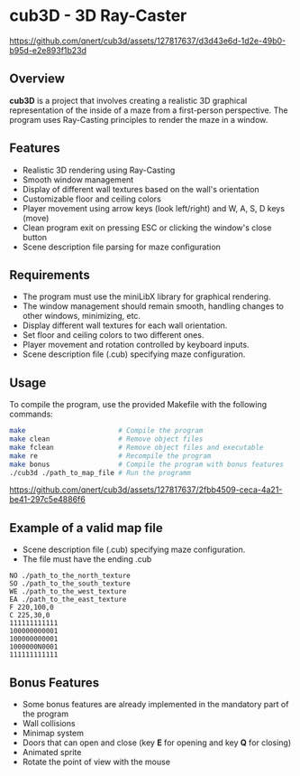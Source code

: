 # cub3D - 3D Ray-Caster

https://github.com/qnert/cub3d/assets/127817637/d3d43e6d-1d2e-49b0-b95d-e2e893f1b23d

## Overview

**cub3D** is a project that involves creating a realistic 3D graphical representation of the inside of a maze from a first-person perspective. The program uses Ray-Casting principles to render the maze in a window.

## Features

- Realistic 3D rendering using Ray-Casting
- Smooth window management
- Display of different wall textures based on the wall's orientation
- Customizable floor and ceiling colors
- Player movement using arrow keys (look left/right) and W, A, S, D keys (move)
- Clean program exit on pressing ESC or clicking the window's close button
- Scene description file parsing for maze configuration

## Requirements

- The program must use the miniLibX library for graphical rendering.
- The window management should remain smooth, handling changes to other windows, minimizing, etc.
- Display different wall textures for each wall orientation.
- Set floor and ceiling colors to two different ones.
- Player movement and rotation controlled by keyboard inputs.
- Scene description file (.cub) specifying maze configuration.

## Usage

To compile the program, use the provided Makefile with the following commands:

```bash
make                       # Compile the program
make clean                 # Remove object files
make fclean                # Remove object files and executable
make re                    # Recompile the program
make bonus                 # Compile the program with bonus features
./cub3d ./path_to_map_file # Run the programm
```

https://github.com/qnert/cub3d/assets/127817637/2fbb4509-ceca-4a21-be41-297c5e4886f6

## Example of a valid map file

- Scene description file (.cub) specifying maze configuration.
- The file must have the ending .cub

```plaintext
NO ./path_to_the_north_texture
SO ./path_to_the_south_texture
WE ./path_to_the_west_texture
EA ./path_to_the_east_texture
F 220,100,0
C 225,30,0
111111111111
100000000001
100000000001
1000000N0001
111111111111
```

## Bonus Features

- Some bonus features are already implemented in the mandatory part of the program
- Wall collisions
- Minimap system
- Doors that can open and close (key **E** for opening and key **Q** for closing)
- Animated sprite
- Rotate the point of view with the mouse
